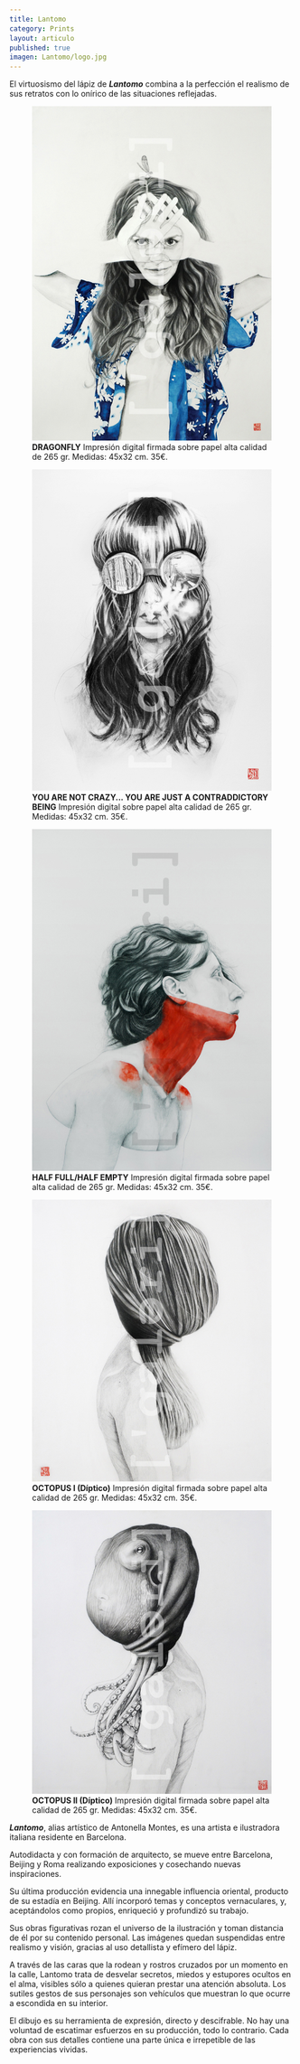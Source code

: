 ```yaml
---
title: Lantomo
category: Prints
layout: articulo
published: true
imagen: Lantomo/logo.jpg
---
```


El virtuosismo del lápiz de <b>*Lantomo*</b> combina a la perfección el realismo de sus retratos con lo onírico de las situaciones reflejadas.

<div class="figure-group">

<figure>
	<a href="/images/Lantomo/DRAGONFLY-RED.jpg"><img src="/images/Lantomo/DRAGONFLY-RED.jpg" alt="image"></a>
	<figcaption><b>DRAGONFLY</b>
        Impresión digital firmada sobre papel alta calidad de 265 gr. 
    Medidas: 45x32 cm. 35€.</figcaption>
</figure>

<figure>
	<a href="/images/Lantomo/YOU ARE CRAZY.jpg"><img src="/images/Lantomo/YOU ARE CRAZY.jpg" alt="image"></a>
	<figcaption><b>YOU ARE NOT CRAZY... YOU ARE JUST A CONTRADDICTORY BEING</b> 
    Impresión digital sobre papel alta calidad de 265 gr. 
    Medidas: 45x32 cm. 35€.</figcaption>
</figure>

<figure>
	<a href="/images/Lantomo/HalfFullHalfEmpty.jpg"><img src="/images/Lantomo/HalfFullHalfEmpty.jpg" alt="image"></a>
	<figcaption><b>HALF FULL/HALF EMPTY</b>
    Impresión digital firmada sobre papel alta calidad de 265 gr. 
    Medidas: 45x32 cm. 35€.</figcaption>
</figure>
</div>

<div class="figure-group">
<figure>
	<a href="/images/Lantomo/OCTOPUS-PART-I-RED.jpg"><img src="/images/Lantomo/OCTOPUS-PART-I-RED.jpg" alt="image"></a>
	<figcaption><b>OCTOPUS I (Díptico)</b> 
    Impresión digital firmada sobre papel alta calidad de 265 gr. 
    Medidas: 45x32 cm. 35€.</figcaption>
</figure>

<figure>
	<a href="/images/Lantomo/OCTOPUS-PART-II-RED.jpg"><img src="/images/Lantomo/OCTOPUS-PART-II-RED.jpg" alt="image"></a>
	<figcaption><b>OCTOPUS II (Díptico)</b> 
        Impresión digital firmada sobre papel alta calidad de 265 gr. 
    Medidas: 45x32 cm. 35€.</figcaption>
</figure>
</div>

<b>*Lantomo*</b>, alias artístico de Antonella Montes, es una artista e ilustradora italiana residente en Barcelona.

Autodidacta y con formación de arquitecto, se mueve entre Barcelona, Beijing y Roma realizando exposiciones y 
cosechando nuevas inspiraciones.

Su última producción evidencia una innegable influencia oriental, producto de su estadía en Beijing. Allí incorporó 
temas y conceptos vernaculares, y, aceptándolos como propios, enriqueció y profundizó su trabajo.

Sus obras figurativas rozan el universo de la ilustración y toman distancia de él por su contenido personal. Las 
imágenes quedan suspendidas entre realismo y visión, gracias al uso detallista y efímero del lápiz.

A través de las caras que la rodean y rostros cruzados por un momento en la calle, Lantomo trata de desvelar secretos, 
miedos y estupores ocultos en el alma, visibles sólo a quienes quieran prestar una atención absoluta. Los sutiles 
gestos de sus personajes son vehículos que muestran lo que ocurre a escondida en su interior. 

El dibujo es su herramienta de expresión, directo y descifrable. No hay una voluntad de escatimar esfuerzos en su 
producción, todo lo contrario. Cada obra con sus detalles contiene una parte única e irrepetible de las experiencias 
vividas.

